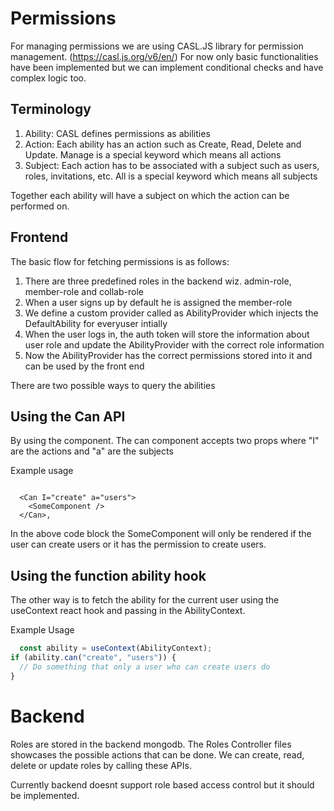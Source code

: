 # Permissions

For managing permissions we are using CASL.JS library for permission management. (https://casl.js.org/v6/en/)
For now only basic functionalities have been implemented but we can implement conditional checks and have complex logic
too.

## Terminology

1. Ability: CASL defines permissions as abilities
2. Action: Each ability has an action such as Create, Read, Delete and Update. Manage is a special keyword which means
   all actions
3. Subject: Each action has to be associated with a subject such as users, roles, invitations, etc. All is a special
   keyword which means all subjects

Together each ability will have a subject on which the action can be performed on.

## Frontend

The basic flow for fetching permissions is as follows:

1. There are three predefined roles in the backend wiz. admin-role, member-role and collab-role
2. When a user signs up by default he is assigned the member-role
3. We define a custom provider called as AbilityProvider which injects the DefaultAbility for everyuser intially
4. When the user logs in, the auth token will store the information about user role and update the AbilityProvider with
   the correct role information
5. Now the AbilityProvider has the correct permissions stored into it and can be used by the front end

There are two possible ways to query the abilities

## Using the Can API

By using the <Can I={} a={}> component. The can component accepts two props where "I" are the actions and "a" are the
subjects

Example usage

  ```JSX

    <Can I="create" a="users">
      <SomeComponent />
    </Can>,
  ```

In the above code block the SomeComponent will only be rendered if the user can create users or it has the permission to
create users.

## Using the function ability hook

The other way is to fetch the ability for the current user using the useContext react hook and passing in the
AbilityContext.

Example Usage

```typescript
  const ability = useContext(AbilityContext);
if (ability.can("create", "users")) {
  // Do something that only a user who can create users do
}
```


# Backend

Roles are stored in the backend mongodb. The Roles Controller files showcases the possible actions that can be done. We can create, read, delete or update roles
by calling these APIs.

Currently backend doesnt support role based access control but it should be implemented.






